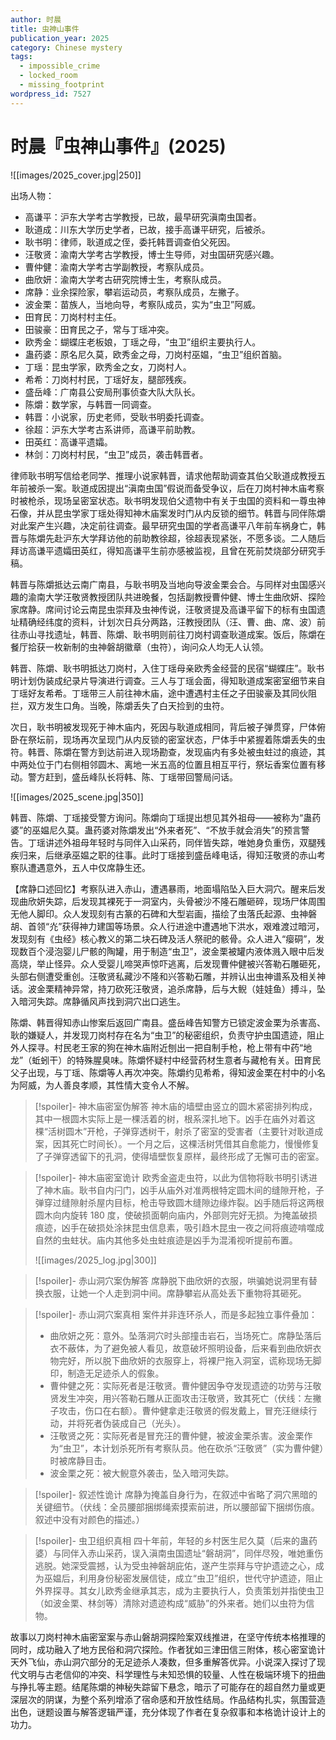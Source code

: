 ```yaml
---
author: 时晨
title: 虫神山事件
publication_year: 2025
category: Chinese mystery
tags:
  - impossible_crime
  - locked_room
  - missing_footprint
wordpress_id: 7527
---
```


# 时晨『虫神山事件』(2025)

![[images/2025_cover.jpg|250]]

出场人物：
- 高谦平：沪东大学考古学教授，已故，最早研究滇南虫国者。
- 耿道成：川东大学历史学者，已故，接手高谦平研究，后被杀。
- 耿书明：律师，耿道成之侄，委托韩晋调查伯父死因。
- 汪敬贤：渝南大学考古学教授，博士生导师，对虫国研究感兴趣。
- 曹仲健：渝南大学考古学副教授，考察队成员。
- 曲欣妍：渝南大学考古研究院博士生，考察队成员。
- 席静：业余探险家，攀岩运动员，考察队成员，左撇子。
- 波金栗：苗族人，当地向导，考察队成员，实为“虫卫”阿威。
- 田育民：刀岗村村主任。
- 田骏豪：田育民之子，常与丁瑶冲突。
- 欧秀金：蝴蝶庄老板娘，丁瑶之母，“虫卫”组织主要执行人。
- 蛊药婆：原名尼久莫，欧秀金之母，刀岗村巫媪，“虫卫”组织首脑。
- 丁瑶：昆虫学家，欧秀金之女，刀岗村人。
- 希希：刀岗村村民，丁瑶好友，腿部残疾。
- 盛岳峰：广南县公安局刑事侦查大队大队长。
- 陈爝：数学家，与韩晋一同调查。
- 韩晋：小说家，历史老师，受耿书明委托调查。
- 徐超：沪东大学考古系讲师，高谦平前助教。
- 田英红：高谦平遗孀。
- 林剑：刀岗村村民，“虫卫”成员，袭击韩晋者。

律师耿书明写信给老同学、推理小说家韩晋，请求他帮助调查其伯父耿道成教授五年前被杀一案。耿道成因提出“滇南虫国”假说而备受争议，后在刀岗村神木庙考察时被枪杀，现场呈密室状态。耿书明发现伯父遗物中有关于虫国的资料和一尊虫神石像，并从昆虫学家丁瑶处得知神木庙案发时门从内反锁的细节。韩晋与同伴陈爝对此案产生兴趣，决定前往调查。最早研究虫国的学者高谦平八年前车祸身亡，韩晋与陈爝先赴沪东大学拜访他的前助教徐超，徐超表现紧张，不愿多谈。二人随后拜访高谦平遗孀田英红，得知高谦平生前亦感被监视，且曾在死前焚烧部分研究手稿。

韩晋与陈爝抵达云南广南县，与耿书明及当地向导波金栗会合。与同样对虫国感兴趣的渝南大学汪敬贤教授团队共进晚餐，包括副教授曹仲健、博士生曲欣妍、探险家席静。席间讨论云南昆虫崇拜及虫神传说，汪敬贤提及高谦平留下的标有虫国遗址精确经纬度的资料，计划次日兵分两路，汪教授团队（汪、曹、曲、席、波）前往赤山寻找遗址，韩晋、陈爝、耿书明则前往刀岗村调查耿道成案。饭后，陈爝在餐厅拾获一枚新制的虫神磐胡徽章（虫符），询问众人均无人认领。

韩晋、陈爝、耿书明抵达刀岗村，入住丁瑶母亲欧秀金经营的民宿“蝴蝶庄”。耿书明计划伪装成纪录片导演进行调查。三人与丁瑶会面，得知耿道成案密室细节来自丁瑶好友希希。丁瑶带三人前往神木庙，途中遭遇村主任之子田骏豪及其同伙阻拦，双方发生口角。当晚，陈爝丢失了白天捡到的虫符。

次日，耿书明被发现死于神木庙内，死因与耿道成相同，背后被子弹贯穿，尸体俯卧在祭坛前，现场再次呈现门从内反锁的密室状态，尸体手中紧握着陈爝丢失的虫符。韩晋、陈爝在警方到达前进入现场勘查，发现庙内有多处被虫蛀过的痕迹，其中两处位于门右侧相邻圆木、离地一米五高的位置且相互平行，祭坛香案位置有移动。警方赶到，盛岳峰队长将韩、陈、丁瑶带回警局问话。

![[images/2025_scene.jpg|350]]

韩晋、陈爝、丁瑶接受警方询问。陈爝向丁瑶提出想见其外祖母——被称为“蛊药婆”的巫媪尼久莫。蛊药婆对陈爝发出“外来者死”、“不放手就会消失”的预言警告。丁瑶讲述外祖母年轻时与同伴入山采药，同伴皆失踪，唯她身负重伤，双腿残疾归来，后继承巫媪之职的往事。此时丁瑶接到盛岳峰电话，得知汪敬贤的赤山考察队遭遇意外，五人中仅席静生还。

【席静口述回忆】考察队进入赤山，遭遇暴雨，地面塌陷坠入巨大洞穴。醒来后发现曲欣妍失踪，后发现其裸死于一洞室内，头骨被沙不隆石雕砸碎，现场尸体周围无他人脚印。众人发现刻有古篆的石碑和大型岩画，描绘了虫落氏起源、虫神磐胡、首领“灮”获得神力建国等场景。众人行进途中遭遇地下洪水，艰难渡过暗河，发现刻有《虫经》核心教义的第二块石碑及活人祭祀的骸骨。众人进入“瘿硐”，发现数百个浸泡婴儿尸骸的陶罐，用于制造“虫卫”，波金栗被罐内液体溅入眼中后发高烧，举止怪异。众人受婴儿啼哭声惊吓逃离，后发现曹仲健被兴答勒石雕砸死，头部右侧遭受重创。汪敬贤私藏沙不隆和兴答勒石雕，并辨认出虫神谱系及相关神话。波金栗精神异常，持刀砍死汪敬贤，追杀席静，后与大鲵（娃娃鱼）搏斗，坠入暗河失踪。席静循风声找到洞穴出口逃生。

陈爝、韩晋得知赤山惨案后返回广南县。盛岳峰告知警方已锁定波金栗为杀害高、耿的嫌疑人，并发现刀岗村存在名为“虫卫”的秘密组织，负责守护虫国遗迹，阻止外人探寻。村民老王家的狗在神木庙附近刨出一把自制手枪，枪上带有中药“地龙”（蚯蚓干）的特殊腥臭味。陈爝怀疑村中经营药材生意者与藏枪有关。田育民父子出现，与丁瑶、陈爝等人再次冲突。陈爝约见希希，得知波金栗在村中的小名为阿威，为人善良孝顺，其性情大变令人不解。

> [!spoiler]- 神木庙密室伪解答
> 神木庙的墙壁由竖立的圆木紧密排列构成，其中一根圆木实际上是一棵活着的树，根系深扎地下。凶手在庙外对着这棵“活树圆木”开枪，子弹穿透树干，射杀了密室的受害者（主要针对耿道成案，因其死亡时间长）。一个月之后，这棵活树凭借其自愈能力，慢慢修复了子弹穿透留下的孔洞，使得墙壁恢复原样，最终形成了无懈可击的密室。

> [!spoiler]- 神木庙密室诡计
> 欧秀金盗走虫符，以此为信物将耿书明引诱进了神木庙。耿书自内闩门，凶手从庙外对准两根特定圆木间的缝隙开枪，子弹穿过缝隙射杀屋内目标，枪击导致圆木缝隙边缘炸裂。凶手随后将这两根圆木向内旋转 180 度，使破损面朝向庙内，外部则完好无损。为掩盖破损痕迹，凶手在破损处涂抹昆虫信息素，吸引趋木昆虫一夜之间将痕迹啃噬成自然的虫蛀状。庙内其他多处虫蛀痕迹是凶手为混淆视听提前布置。
> 
> ![[images/2025_log.jpg|300]]

> [!spoiler]- 赤山洞穴案伪解答
> 席静脱下曲欣妍的衣服，哄骗她说洞里有替换衣服，让她一个人走到洞中间。席静攀岩从高处丢下重物将其砸死。

> [!spoiler]- 赤山洞穴案真相
> 案件并非连环杀人，而是多起独立事件叠加：
> - 曲欣妍之死：意外。坠落洞穴时头部撞击岩石，当场死亡。席静坠落后衣不蔽体，为了避免被人看见，故意破坏照明设备，后来看到曲欣妍衣物完好，所以脱下曲欣妍的衣服穿上，将裸尸拖入洞室，谎称现场无脚印，制造无足迹杀人的假象。
> - 曹仲健之死：实际死者是汪敬贤。曹仲健因争夺发现遗迹的功劳与汪敬贤发生冲突，用兴答勒石雕从正面攻击汪敬贤，致其死亡（伏线：左撇子攻击，伤口在右额）。曹仲健拿走汪敬贤的假发戴上，冒充汪继续行动，并将死者伪装成自己（光头）。
> - 汪敬贤之死：实际死者是冒充汪的曹仲健，被波金栗杀害。波金栗作为“虫卫”，本计划杀死所有考察队员。他在砍杀“汪敬贤”（实为曹仲健）时被席静目击。
> - 波金栗之死：被大鲵意外袭击，坠入暗河失踪。
> 

> [!spoiler]- 叙述性诡计
> 席静为掩盖自身行为，在叙述中省略了洞穴黑暗的关键细节。（伏线：全员腰部捆绑绳索摸索前进，所以腰部留下捆绑伤痕。叙述中没有对颜色的描述。）

> [!spoiler]- 虫卫组织真相
> 四十年前，年轻的乡村医生尼久莫（后来的蛊药婆）与同伴入赤山采药，误入滇南虫国遗址“磐胡洞”，同伴尽殁，唯她重伤逃脱。她深受震撼，认为受虫神磐胡庇佑，遂产生崇拜与守护遗迹之心，成为巫媪后，利用身份秘密发展信徒，成立“虫卫”组织，世代守护遗迹，阻止外界探寻。其女儿欧秀金继承其志，成为主要执行人，负责策划并指使虫卫（如波金栗、林剑等）清除对遗迹构成“威胁”的外来者。她们以虫符为信物。

故事以刀岗村神木庙密室案与赤山磐胡洞探险案双线推进，在坚守传统本格推理的同时，成功融入了地方民俗和洞穴探险。作者犹如三津田信三附体，核心密室诡计天外飞仙，赤山洞穴部分的无足迹杀人凑数，但多重解答优异。小说深入探讨了现代文明与古老信仰的冲突、科学理性与未知恐惧的较量、人性在极端环境下的扭曲与挣扎等主题。结尾陈爝的神秘失踪留下悬念，暗示了可能存在的超自然力量或更深层次的阴谋，为整个系列增添了宿命感和开放性结局。作品结构扎实，氛围营造出色，谜题设置与解答逻辑严谨，充分体现了作者在复杂叙事和本格诡计设计上的功力。
